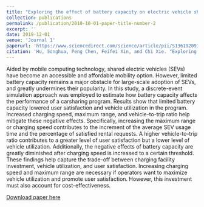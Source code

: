 ```yaml
---
title: "Exploring the effect of battery capacity on electric vehicle sharing programs using a simulation approach"
collection: publications
permalink: /publication/2010-10-01-paper-title-number-2
excerpt: ''
date: 2019-12-01
venue: 'Journal 1'
paperurl: 'https://www.sciencedirect.com/science/article/pii/S1361920919311058'
citation: 'Hu, Songhua, Peng Chen, Feifei Xin, and Chi Xie. "Exploring the effect of battery capacity on electric vehicle sharing programs using a simulation approach." Transportation Research Part D: Transport and Environment 77 (2019): 164-177.'
---
```


Aided by mobile computing technology, shared electric vehicles (SEVs) have become an accessible and affordable mobility option. However, limited battery capacity remains a major obstacle for large-scale adoption of SEVs, and greatly undermines their popularity. In this study, a discrete-event simulation approach was employed to estimate how battery capacity affects the performance of a carsharing program. Results show that limited battery capacity lowered user satisfaction and vehicle utilization in the program. Increased charging speed, maximum range, and vehicle-to-trip ratio help mitigate these negative effects. Specifically, increasing the maximum range or charging speed contributes to the increment of the average SEV usage time and the percentage of satisfied rental requests. A higher vehicle-to-trip ratio contributes to a greater level of user satisfaction but a lower level of vehicle utilization. Additionally, the negative effects of battery capacity are greatly diminished after charging speed is increased to a certain threshold. These findings help capture the trade-off between charging facility investment, vehicle utilization, and user satisfaction. Increasing charging speed and maximum range are necessary if operators want to maximize vehicle utilization and promote user satisfaction. However, this investment must also account for cost-effectiveness.


[Download paper here](https://www.sciencedirect.com/science/article/pii/S1361920919311058)
